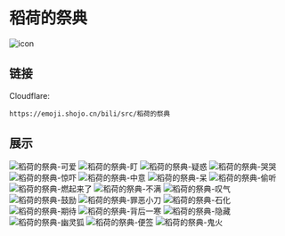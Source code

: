 # 稻荷的祭典
![icon](https://emoji.shojo.cn/bili/src/稻荷的祭典/icon.png)
## 链接
Cloudflare:
```
https://emoji.shojo.cn/bili/src/稻荷的祭典
```
## 展示
![稻荷的祭典-可爱](https://emoji.shojo.cn/bili/src/稻荷的祭典/稻荷的祭典-可爱.png)
![稻荷的祭典-盯](https://emoji.shojo.cn/bili/src/稻荷的祭典/稻荷的祭典-盯.png)
![稻荷的祭典-疑惑](https://emoji.shojo.cn/bili/src/稻荷的祭典/稻荷的祭典-疑惑.png)
![稻荷的祭典-哭哭](https://emoji.shojo.cn/bili/src/稻荷的祭典/稻荷的祭典-哭哭.png)
![稻荷的祭典-惊吓](https://emoji.shojo.cn/bili/src/稻荷的祭典/稻荷的祭典-惊吓.png)
![稻荷的祭典-中意](https://emoji.shojo.cn/bili/src/稻荷的祭典/稻荷的祭典-中意.png)
![稻荷的祭典-呆](https://emoji.shojo.cn/bili/src/稻荷的祭典/稻荷的祭典-呆.png)
![稻荷的祭典-偷听](https://emoji.shojo.cn/bili/src/稻荷的祭典/稻荷的祭典-偷听.png)
![稻荷的祭典-燃起来了](https://emoji.shojo.cn/bili/src/稻荷的祭典/稻荷的祭典-燃起来了.png)
![稻荷的祭典-不满](https://emoji.shojo.cn/bili/src/稻荷的祭典/稻荷的祭典-不满.png)
![稻荷的祭典-叹气](https://emoji.shojo.cn/bili/src/稻荷的祭典/稻荷的祭典-叹气.png)
![稻荷的祭典-鼓励](https://emoji.shojo.cn/bili/src/稻荷的祭典/稻荷的祭典-鼓励.png)
![稻荷的祭典-罪恶小刀](https://emoji.shojo.cn/bili/src/稻荷的祭典/稻荷的祭典-罪恶小刀.png)
![稻荷的祭典-石化](https://emoji.shojo.cn/bili/src/稻荷的祭典/稻荷的祭典-石化.png)
![稻荷的祭典-期待](https://emoji.shojo.cn/bili/src/稻荷的祭典/稻荷的祭典-期待.png)
![稻荷的祭典-背后一寒](https://emoji.shojo.cn/bili/src/稻荷的祭典/稻荷的祭典-背后一寒.png)
![稻荷的祭典-隐藏](https://emoji.shojo.cn/bili/src/稻荷的祭典/稻荷的祭典-隐藏.png)
![稻荷的祭典-幽灵狐](https://emoji.shojo.cn/bili/src/稻荷的祭典/稻荷的祭典-幽灵狐.png)
![稻荷的祭典-便签](https://emoji.shojo.cn/bili/src/稻荷的祭典/稻荷的祭典-便签.png)
![稻荷的祭典-鬼火](https://emoji.shojo.cn/bili/src/稻荷的祭典/稻荷的祭典-鬼火.png)
